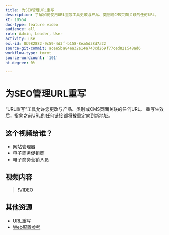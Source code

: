 ```yaml
---
title: 为SEO管理URL重写
description: 了解如何使用URL重写工具更改与产品、类别或CMS页面关联的任何URL。
kt: 10554
doc-type: feature video
audience: all
role: Admin, Leader, User
activity: use
exl-id: 8b982882-9c59-4d3f-b158-8ea5d38d7a22
source-git-commit: acee5ba84ea32e14a743cd269f77ced821548ad6
workflow-type: tm+mt
source-wordcount: '101'
ht-degree: 0%

---
```


# 为SEO管理URL重写

“URL重写”工具允许您更改与产品、类别或CMS页面关联的任何URL。 重写生效后，指向之前URL的任何链接都将被重定向到新地址。

## 这个视频给谁？

- 网站管理器
- 电子商务促销商
- 电子商务营销人员

## 视频内容

>[!VIDEO](https://video.tv.adobe.com/v/343751?quality=12&learn=on)

## 其他资源

- [URL重写](https://docs.magento.com/user-guide/marketing/url-rewrite.html)
- [Web配置参考](https://docs.magento.com/user-guide/configuration/general/web.html)
